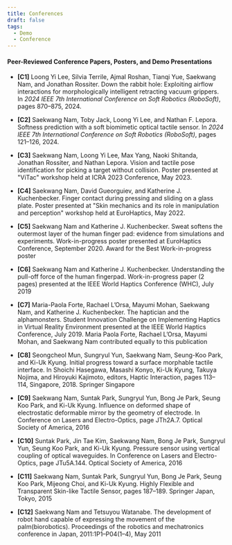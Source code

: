 ```yaml
---
title: Conferences
draft: false
tags:
  - Demo
  - Conference
---
```

#### Peer-Reviewed Conference Papers, Posters, and Demo Presentations

- **[C1]** Loong Yi Lee, Silvia Terrile, Ajmal Roshan, Tianqi Yue, Saekwang Nam, and Jonathan Rossiter. Down the rabbit hole: Exploiting airflow interactions for morphologically intelligent retracting vacuum grippers. In *2024 IEEE 7th International Conference on Soft Robotics (RoboSoft)*, pages 870–875, 2024.

- **[C2]** Saekwang Nam, Toby Jack, Loong Yi Lee, and Nathan F. Lepora. Softness prediction with a soft biomimetic optical tactile sensor. In *2024 IEEE 7th International Conference on Soft Robotics (RoboSoft)*, pages 121–126, 2024.

- **[C3]** Saekwang Nam, Loong Yi Lee, Max Yang, Naoki Shitanda, Jonathan Rossiter, and Nathan Lepora. Vision and tactile pose identification for picking a target without collision. Poster presented at "ViTac" workshop held at ICRA 2023 Conference, May 2023.

- **[C4]** Saekwang Nam, David Gueorguiev, and Katherine J. Kuchenbecker. Finger contact during pressing and sliding on a glass plate. Poster presented at "Skin mechanics and its role in manipulation and perception" workshop held at EuroHaptics, May 2022.

- **[C5]** Saekwang Nam and Katherine J. Kuchenbecker. Sweat softens the outermost layer of the human finger pad: evidence from simulations and experiments. Work-in-progress poster presented at EuroHaptics Conference, September 2020. Award for the Best Work-in-progress poster

- **[C6]** Saekwang Nam and Katherine J. Kuchenbecker. Understanding the pull-off force of the human fingerpad. Work-in-progress paper (2 pages) presented at the IEEE World Haptics Conference (WHC), July 2019

- **[C7]** Maria-Paola Forte, Rachael L’Orsa, Mayumi Mohan, Saekwang Nam, and Katherine J. Kuchenbecker. The haptician and the alphamonsters. Student Innovation Challenge on Implementing Haptics in Virtual Reality Environment presented at the IEEE World Haptics Conference, July 2019. Maria Paola Forte, Rachael L’Orsa, Mayumi Mohan, and Saekwang Nam contributed equally to this publication

- **[C8]** Seongcheol Mun, Sungryul Yun, Saekwang Nam, Seung-Koo Park, and Ki-Uk Kyung. Initial progress toward a surface morphable tactile interface. In Shoichi Hasegawa, Masashi Konyo, Ki-Uk Kyung, Takuya Nojima, and Hiroyuki Kajimoto, editors, Haptic Interaction, pages 113–114, Singapore, 2018. Springer Singapore

- **[C9]** Saekwang Nam, Suntak Park, Sungryul Yun, Bong Je Park, Seung Koo Park, and Ki-Uk Kyung. Influence on deformed shape of electrostatic deformable mirror by the geometry of electrode. In Conference on Lasers and Electro-Optics, page JTh2A.7. Optical Society of America, 2016

- **[C10]** Suntak Park, Jin Tae Kim, Saekwang Nam, Bong Je Park, Sungryul Yun, Seung Koo Park, and Ki-Uk Kyung. Pressure sensor using vertical coupling of optical waveguides. In Conference on Lasers and Electro-Optics, page JTu5A.144. Optical Society of America, 2016

- **[C11]** Saekwang Nam, Suntak Park, Sungryul Yun, Bong Je Park, Seung Koo Park, Mijeong Choi, and Ki-Uk Kyung. Highly Flexible and Transparent Skin-like Tactile Sensor, pages 187–189. Springer Japan, Tokyo, 2015

- **[C12]** Saekwang Nam and Tetsuyou Watanabe. The development of robot hand capable of expressing the movement of the palm(biorobotics). Proceedings of the robotics and mechatronics conference in Japan, 2011:1P1–P04(1–4), May 2011